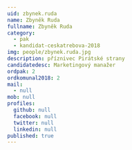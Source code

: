```yaml
---
uid: zbynek.ruda
name: Zbyněk Ruda
fullname: Zbyněk Ruda
category:
  - pak
  - kandidat-ceskatrebova-2018
img: people/zbynek.ruda.jpg
description: příznivec Pirátské strany
candidatedesc: Marketingový manažer
ordpak: 2
ordkomunal2018: 2
mail:
  - null
mob: null
profiles:
  github: null
  facebook: null
  twitter: null
  linkedin: null
published: true
---
```

